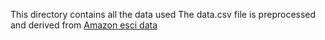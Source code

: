 This directory contains all the data used
The data.csv file is preprocessed and derived from <a href='https://github.com/amazon-science/esci-data'> Amazon esci data</a>
